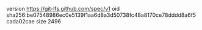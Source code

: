 version https://git-lfs.github.com/spec/v1
oid sha256:be07548986ec0e5139f1aa6d8a3d50738fc48a8170ce78dddd8a6f5cada02cae
size 2496

